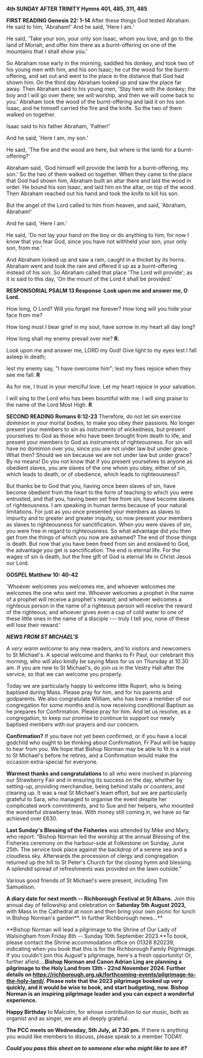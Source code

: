 **4th SUNDAY AFTER TRINITY Hymns 401, 485, 311, 465**

**FIRST READING Genesis 22: 1-14** After these things God tested
Abraham. He said to him, 'Abraham!\' And he said, 'Here I am.'

He said, 'Take your son, your only son Isaac, whom you love, and go to
the land of Moriah, and offer him there as a burnt-offering on one of
the mountains that I shall show you.'

So Abraham rose early in the morning, saddled his donkey, and took two
of his young men with him, and his son Isaac; he cut the wood for the
burnt-offering, and set out and went to the place in the distance that
God had shown him. On the third day Abraham looked up and saw the place
far away. Then Abraham said to his young men, 'Stay here with the
donkey; the boy and I will go over there; we will worship, and then we
will come back to you.' Abraham took the wood of the burnt-offering and
laid it on his son Isaac, and he himself carried the fire and the knife.
So the two of them walked on together.

Isaac said to his father Abraham, 'Father!'

And he said, 'Here I am, my son.'

He said, 'The fire and the wood are here, but where is the lamb for a
burnt-offering?'

Abraham said, 'God himself will provide the lamb for a burnt-offering,
my son.' So the two of them walked on together. When they came to the
place that God had shown him, Abraham built an altar there and laid the
wood in order. He bound his son Isaac, and laid him on the altar, on top
of the wood. Then Abraham reached out his hand and took the knife to
kill his son.

But the angel of the Lord called to him from heaven, and said, 'Abraham,
Abraham!'

And he said, 'Here I am.'

He said, 'Do not lay your hand on the boy or do anything to him; for now
I know that you fear God, since you have not withheld your son, your
only son, from me.'

And Abraham looked up and saw a ram, caught in a thicket by its horns.
Abraham went and took the ram and offered it up as a burnt-offering
instead of his son. So Abraham called that place 'The Lord will
provide'; as it is said to this day, 'On the mount of the Lord it shall
be provided.'

**RESPONSORIAL PSALM 13 Response :Look upon me and answer me, O Lord.**

How long, O Lord? Will you forget me forever? How long will you hide
your face from me?

How long must I bear grief in my soul, have sorrow in my heart all day
long?

How long shall my enemy prevail over me? **R.**

Look upon me and answer me, LORD my God! Give light to my eyes lest I
fall asleep in death;

lest my enemy say, "I have overcome him"; lest my foes rejoice when they
see me fall. **R**

As for me, I trust in your merciful love. Let my heart rejoice in your
salvation.

I will sing to the Lord who has been bountiful with me. I will sing
praise to the name of the Lord Most High. **R**

**SECOND READING Romans 6:12-23** Therefore, do not let sin exercise
dominion in your mortal bodies, to make you obey their passions. No
longer present your members to sin as instruments of wickedness, but
present yourselves to God as those who have been brought from death to
life, and present your members to God as instruments of righteousness.
For sin will have no dominion over you, since you are not under law but
under grace. What then? Should we sin because we are not under law but
under grace? By no means! Do you not know that if you present yourselves
to anyone as obedient slaves, you are slaves of the one whom you obey,
either of sin, which leads to death, or of obedience, which leads to
righteousness?

But thanks be to God that you, having once been slaves of sin, have
become obedient from the heart to the form of teaching to which you were
entrusted, and that you, having been set free from sin, have become
slaves of righteousness. I am speaking in human terms because of your
natural limitations. For just as you once presented your members as
slaves to impurity and to greater and greater iniquity, so now present
your members as slaves to righteousness for sanctification. When you
were slaves of sin, you were free in regard to righteousness. So what
advantage did you then get from the things of which you now are ashamed?
The end of those things is death. But now that you have been freed from
sin and enslaved to God, the advantage you get is sanctification. The
end is eternal life. For the wages of sin is death, but the free gift of
God is eternal life in Christ Jesus our Lord.

**GOSPEL Matthew 10: 40-42**

'Whoever welcomes you welcomes me, and whoever welcomes me welcomes the
one who sent me. Whoever welcomes a prophet in the name of a prophet
will receive a prophet's reward; and whoever welcomes a righteous person
in the name of a righteous person will receive the reward of the
righteous; and whoever gives even a cup of cold water to one of these
little ones in the name of a disciple --- truly I tell you, none of
these will lose their reward.'

***NEWS FROM ST MICHAEL\'S***

*A very warm welcome* to any new readers, and to visitors and newcomers
to St Michael\'s. A special welcome and thanks to Fr Paul, our celebrant
this morning, who will also kindly be saying Mass for us on Thursday at
10.30 am. If you are new to St Michael\'s, do join us in the Vestry Hall
after the service, so that we can welcome you properly.

Today we are particularly happy to welcome little Rupert, who is being
baptised during Mass. Please pray for him, and for his parents and
godparents. We also congratulate William, who has been a member of our
congregation for some months and is now receiving conditional Baptism as
he prepares for Confirmation. Please pray for him. And let us resolve,
as a congregation, to keep our promise to continue to support our newly
baptised members with our prayers and our concern.

**Confirmation?** If you have not yet been confirmed, or if you have a
local godchild who ought to be thinking about Confirmation, Fr Paul will
be happy to hear from you. We hope that Bishop Norman may be able to fit
in a visit to St Michael\'s before he retires, and a Confirmation would
make the occasion extra-special for everyone.

**Warmest thanks and congratulations** to all who were involved in
planning our Strawberry Fair and in ensuring its success on the day,
whether by setting-up, providing merchandise, being behind stalls or
counters, and clearing up. It was a real St Michael\'s team effort, but
we are particularly grateful to Sara, who managed to organise the event
despite her complicated work commitments, and to Sue and her helpers,
who mounted the wonderful strawberry teas. With money still coming in,
we have so far achieved over £630.

**Last Sunday\'s Blessing of the Fisheries** was attended by Mike and
Mary, who report: "Bishop Norman led the worship at the annual Blessing
of the Fisheries ceremony on the harbour-side at Folkestone on Sunday,
June 25th. The service took place against the backdrop of a serene sea
and a cloudless sky. Afterwards the procession of clergy and
congregation returned up the hill to St Peter\'s Church for the closing
hymn and blessing. A splendid spread of refreshments was provided on the
lawn outside."

Various good friends of St Michael\'s were present, including Tim
Samuelson.

**A diary date for next month -- Richborough Festival at St Albans.**
Join this annual day of fellowship and celebration on **Saturday 5th
August 2023,** with Mass in the Cathedral at noon and then bring your
own picnic for lunch in Bishop Norman\'s garden**. In further
Richborough news...**

**Bishop Norman will lead a pilgrimage to the Shrine of Our Lady of
Walsingham from Friday 8th -- Sunday 10th September 2023.**To book,
please contact the Shrine accommodation office on 01328 820239,
indicating when you book that this is for the Richborough Family
Pilgrimage. If you couldn\'t join this August\'s pilgrimage, here\'s a
fresh opportunity! Or, further afield....**Bishop Norman and Canon
Adrian Ling are planning a pilgrimage to the Holy Land from 13th - 22nd
November 2024. Further details on
<https://richborough.org.uk/forthcoming-events/pilgrimage-to-the-holy-land/>.
Please note that the 2023 pilgrimage booked up very quickly, and it
would be wise to book, and start budgeting, now. Bishop Norman is an
inspiring pilgrimage leader and you can expect a wonderful experience.**

**Happy Birthday** to Malcolm, for whose contribution to our music, both
as organist and as singer, we are all deeply grateful.

**The PCC meets on Wednesday, 5th July, at 7.30 pm.** If there is
anything you would like members to discuss, please speak to a member
TODAY.

***Could you pass this sheet on to someone else who might like to see
it?***
